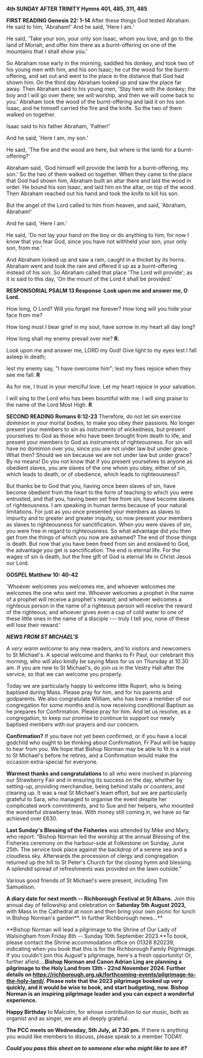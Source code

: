 **4th SUNDAY AFTER TRINITY Hymns 401, 485, 311, 465**

**FIRST READING Genesis 22: 1-14** After these things God tested
Abraham. He said to him, 'Abraham!\' And he said, 'Here I am.'

He said, 'Take your son, your only son Isaac, whom you love, and go to
the land of Moriah, and offer him there as a burnt-offering on one of
the mountains that I shall show you.'

So Abraham rose early in the morning, saddled his donkey, and took two
of his young men with him, and his son Isaac; he cut the wood for the
burnt-offering, and set out and went to the place in the distance that
God had shown him. On the third day Abraham looked up and saw the place
far away. Then Abraham said to his young men, 'Stay here with the
donkey; the boy and I will go over there; we will worship, and then we
will come back to you.' Abraham took the wood of the burnt-offering and
laid it on his son Isaac, and he himself carried the fire and the knife.
So the two of them walked on together.

Isaac said to his father Abraham, 'Father!'

And he said, 'Here I am, my son.'

He said, 'The fire and the wood are here, but where is the lamb for a
burnt-offering?'

Abraham said, 'God himself will provide the lamb for a burnt-offering,
my son.' So the two of them walked on together. When they came to the
place that God had shown him, Abraham built an altar there and laid the
wood in order. He bound his son Isaac, and laid him on the altar, on top
of the wood. Then Abraham reached out his hand and took the knife to
kill his son.

But the angel of the Lord called to him from heaven, and said, 'Abraham,
Abraham!'

And he said, 'Here I am.'

He said, 'Do not lay your hand on the boy or do anything to him; for now
I know that you fear God, since you have not withheld your son, your
only son, from me.'

And Abraham looked up and saw a ram, caught in a thicket by its horns.
Abraham went and took the ram and offered it up as a burnt-offering
instead of his son. So Abraham called that place 'The Lord will
provide'; as it is said to this day, 'On the mount of the Lord it shall
be provided.'

**RESPONSORIAL PSALM 13 Response :Look upon me and answer me, O Lord.**

How long, O Lord? Will you forget me forever? How long will you hide
your face from me?

How long must I bear grief in my soul, have sorrow in my heart all day
long?

How long shall my enemy prevail over me? **R.**

Look upon me and answer me, LORD my God! Give light to my eyes lest I
fall asleep in death;

lest my enemy say, "I have overcome him"; lest my foes rejoice when they
see me fall. **R**

As for me, I trust in your merciful love. Let my heart rejoice in your
salvation.

I will sing to the Lord who has been bountiful with me. I will sing
praise to the name of the Lord Most High. **R**

**SECOND READING Romans 6:12-23** Therefore, do not let sin exercise
dominion in your mortal bodies, to make you obey their passions. No
longer present your members to sin as instruments of wickedness, but
present yourselves to God as those who have been brought from death to
life, and present your members to God as instruments of righteousness.
For sin will have no dominion over you, since you are not under law but
under grace. What then? Should we sin because we are not under law but
under grace? By no means! Do you not know that if you present yourselves
to anyone as obedient slaves, you are slaves of the one whom you obey,
either of sin, which leads to death, or of obedience, which leads to
righteousness?

But thanks be to God that you, having once been slaves of sin, have
become obedient from the heart to the form of teaching to which you were
entrusted, and that you, having been set free from sin, have become
slaves of righteousness. I am speaking in human terms because of your
natural limitations. For just as you once presented your members as
slaves to impurity and to greater and greater iniquity, so now present
your members as slaves to righteousness for sanctification. When you
were slaves of sin, you were free in regard to righteousness. So what
advantage did you then get from the things of which you now are ashamed?
The end of those things is death. But now that you have been freed from
sin and enslaved to God, the advantage you get is sanctification. The
end is eternal life. For the wages of sin is death, but the free gift of
God is eternal life in Christ Jesus our Lord.

**GOSPEL Matthew 10: 40-42**

'Whoever welcomes you welcomes me, and whoever welcomes me welcomes the
one who sent me. Whoever welcomes a prophet in the name of a prophet
will receive a prophet's reward; and whoever welcomes a righteous person
in the name of a righteous person will receive the reward of the
righteous; and whoever gives even a cup of cold water to one of these
little ones in the name of a disciple --- truly I tell you, none of
these will lose their reward.'

***NEWS FROM ST MICHAEL\'S***

*A very warm welcome* to any new readers, and to visitors and newcomers
to St Michael\'s. A special welcome and thanks to Fr Paul, our celebrant
this morning, who will also kindly be saying Mass for us on Thursday at
10.30 am. If you are new to St Michael\'s, do join us in the Vestry Hall
after the service, so that we can welcome you properly.

Today we are particularly happy to welcome little Rupert, who is being
baptised during Mass. Please pray for him, and for his parents and
godparents. We also congratulate William, who has been a member of our
congregation for some months and is now receiving conditional Baptism as
he prepares for Confirmation. Please pray for him. And let us resolve,
as a congregation, to keep our promise to continue to support our newly
baptised members with our prayers and our concern.

**Confirmation?** If you have not yet been confirmed, or if you have a
local godchild who ought to be thinking about Confirmation, Fr Paul will
be happy to hear from you. We hope that Bishop Norman may be able to fit
in a visit to St Michael\'s before he retires, and a Confirmation would
make the occasion extra-special for everyone.

**Warmest thanks and congratulations** to all who were involved in
planning our Strawberry Fair and in ensuring its success on the day,
whether by setting-up, providing merchandise, being behind stalls or
counters, and clearing up. It was a real St Michael\'s team effort, but
we are particularly grateful to Sara, who managed to organise the event
despite her complicated work commitments, and to Sue and her helpers,
who mounted the wonderful strawberry teas. With money still coming in,
we have so far achieved over £630.

**Last Sunday\'s Blessing of the Fisheries** was attended by Mike and
Mary, who report: "Bishop Norman led the worship at the annual Blessing
of the Fisheries ceremony on the harbour-side at Folkestone on Sunday,
June 25th. The service took place against the backdrop of a serene sea
and a cloudless sky. Afterwards the procession of clergy and
congregation returned up the hill to St Peter\'s Church for the closing
hymn and blessing. A splendid spread of refreshments was provided on the
lawn outside."

Various good friends of St Michael\'s were present, including Tim
Samuelson.

**A diary date for next month -- Richborough Festival at St Albans.**
Join this annual day of fellowship and celebration on **Saturday 5th
August 2023,** with Mass in the Cathedral at noon and then bring your
own picnic for lunch in Bishop Norman\'s garden**. In further
Richborough news...**

**Bishop Norman will lead a pilgrimage to the Shrine of Our Lady of
Walsingham from Friday 8th -- Sunday 10th September 2023.**To book,
please contact the Shrine accommodation office on 01328 820239,
indicating when you book that this is for the Richborough Family
Pilgrimage. If you couldn\'t join this August\'s pilgrimage, here\'s a
fresh opportunity! Or, further afield....**Bishop Norman and Canon
Adrian Ling are planning a pilgrimage to the Holy Land from 13th - 22nd
November 2024. Further details on
<https://richborough.org.uk/forthcoming-events/pilgrimage-to-the-holy-land/>.
Please note that the 2023 pilgrimage booked up very quickly, and it
would be wise to book, and start budgeting, now. Bishop Norman is an
inspiring pilgrimage leader and you can expect a wonderful experience.**

**Happy Birthday** to Malcolm, for whose contribution to our music, both
as organist and as singer, we are all deeply grateful.

**The PCC meets on Wednesday, 5th July, at 7.30 pm.** If there is
anything you would like members to discuss, please speak to a member
TODAY.

***Could you pass this sheet on to someone else who might like to see
it?***
